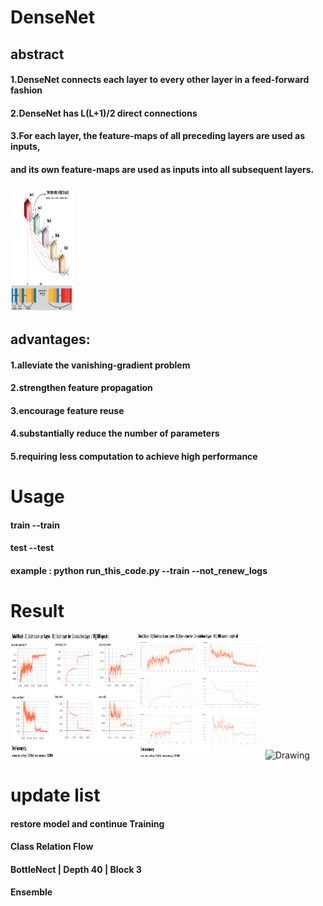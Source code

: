 # DenseNet

## abstract 
#### 1.DenseNet connects each layer to every other layer in a feed-forward fashion

#### 2.DenseNet has L(L+1)/2 direct connections

#### 3.For each layer, the feature-maps of all preceding layers are used as inputs, 
#### and its own feature-maps are used as inputs into all subsequent layers.

<img src="readme_pic/figure__1.png" alt="Drawing" style="width: 100px; height: 200px"/>



## advantages:

#### 1.alleviate the vanishing-gradient problem

#### 2.strengthen feature propagation

#### 3.encourage feature reuse

#### 4.substantially reduce the number of parameters

#### 5.requiring less computation to achieve high performance

# Usage
#### train --train
#### test --test 

#### example : python run_this_code.py --train --not_renew_logs 


# Result
<img src="readme_pic/figure_2.png" alt="Drawing" style="width: 200px; height: 200px"/>

<img src="readme_pic/figure_3.png" alt="Drawing" style="width: 200px; height: 200px"/>

<img src="readme_pic/figure_4.png" alt="Drawing" style="width: 200px; height: 200px"/>

# update list 

#### restore model and continue Training 

#### Class Relation Flow 

#### BottleNect | Depth 40 | Block 3 

#### Ensemble



